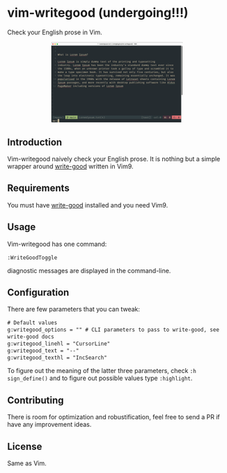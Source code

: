 # vim-writegood (undergoing!!!)
Check your English prose in Vim.

<p align="center">
<img src="/WriteGoodDemo.gif" width="60%" height="60%">
</p>


## Introduction
Vim-writegood naively check your English prose.
It is nothing but a simple wrapper around
[write-good](https://github.com/btford/write-good) written in Vim9.


## Requirements
You must have [write-good](https://github.com/btford/write-good) installed and
you need Vim9.


## Usage
Vim-writegood has one command:

```
:WriteGoodToggle
```
diagnostic messages are displayed in the command-line.<br>

<!-- The diagnostic messages are not automatically updated. -->
<!-- You must run `:WriteGoodToggle` twice to refresh. -->

## Configuration
There are few parameters that you can tweak:
```
# Default values
g:writegood_options = "" # CLI parameters to pass to write-good, see
write-good docs
g:writegood_linehl = "CursorLine"
g:writegood_text = "--"
g:writegood_texthl = "IncSearch"
```
To figure out the meaning of the latter three parameters, check `:h
sign_define()` and to figure out possible values type `:highlight`.

## Contributing
There is room for optimization and robustification, feel free to send a PR
if have any improvement ideas.

## License
Same as Vim.
